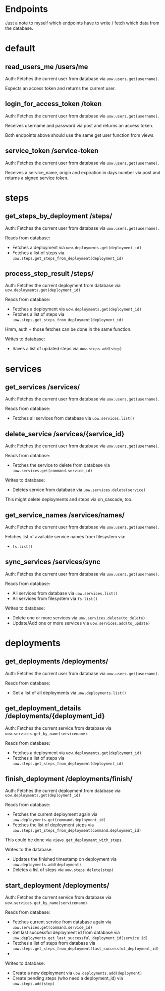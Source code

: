 # Endpoints

Just a note to myself which endpoints have to write / fetch which data from the database.

# default

## read_users_me /users/me

Auth: Fetches the current user from database via `uow.users.get(username)`.

Expects an access token and returns the current user.

## login_for_access_token /token

Auth: Fetches the current user from database via `uow.users.get(username)`.

Receives username and password via post and returns an access token.

Both endpoints above should use the same get user function from views.

## service_token /service-token

Auth: Fetches the current user from database via `uow.users.get(username)`.

Receives a service_name, origin and expiration in days number via post and returns a signed service token.

# steps

## get_steps_by_deployment /steps/

Auth: Fetches the current user from database via `uow.users.get(username)`.

Reads from database:
* Fetches a deployment via `uow.deployments.get(deployment_id)`
* Fetches a list of steps via `uow.steps.get_steps_from_deployment(deployment_id)`

## process_step_result /steps/

Auth: Fetches the current deployment from database via `uow.deployments.get(deployment_id)`

Reads from database:
* Fetches a deployment via `uow.deployments.get(deployment_id)`
* Fetches a list of steps via `uow.steps.get_steps_from_deployment(deployment_id)`

Hmm, auth + those fetches can be done in the same function.

Writes to database:
* Saves a list of updated steps via `uow.steps.add(step)`

# services

## get_services /services/

Auth: Fetches the current user from database via `uow.users.get(username)`.

Reads from database:
* Fetches all services from database via `uow.services.list()`

## delete_service /services/{service_id}

Auth: Fetches the current user from database via `uow.users.get(username)`.

Reads from database:
* Fetches the service to delete from database via `uow.services.get(command.service_id)`

Writes to database:
* Deletes service from database via `uow.services.delete(service)`

This might delete deployments and steps via on_cascade, too.

## get_service_names /services/names/

Auth: Fetches the current user from database via `uow.users.get(username)`.

Fetches list of available service names from filesystem via:
* `fs.list()`

## sync_services /services/sync

Auth: Fetches the current user from database via `uow.users.get(username)`.

Reads from database:
* All services from database via `uow.services.list()`
* All services from filesystem via `fs.list()`

Writes to database:
* Delete one or more services via `uow.services.delete(to_delete)`
* Update/Add one or more services via `uow.services.add(to_update)`

# deployments

## get_deployments /deployments/

Auth: Fetches the current user from database via `uow.users.get(username)`.

Reads from database:
* Get a list of all deployments via `uow.deployments.list()`

## get_deployment_details /deployments/{deployment_id}

Auth: Fetches the current service from database via `uow.services.get_by_name(servicename)`.

Reads from database:
* Fetches a deployment via `uow.deployments.get(deployment_id)`
* Fetches a list of steps via `uow.steps.get_steps_from_deployment(deployment_id)`

## finish_deployment /deployments/finish/

Auth: Fetches the current deployment from database via `uow.deployments.get(deployment_id)`

Reads from database:
* Fetches the current deployment again via `uow.deployments.get(command.deployment_id)`
* Fetches the list of deployment steps via `uow.steps.get_steps_from_deployment(command.deployment_id)`

This could be done via `views.get_deployment_with_steps`.

Writes to the database:
* Updates the finished timestamp on deployment via `uow.deployments.add(deployment)`
* Deletes a list of steps via `uow.steps.delete(step)`

## start_deployment /deployments/

Auth: Fetches the current service from database via `uow.services.get_by_name(servicename)`.

Reads from database:
* Fetches current service from database again via `uow.services.get(command.service_id)`
* Get last successful deployment id from database via `uow.deployments.get_last_successful_deployment_id(service.id)`
* Fetches a list of steps from database via `uow.steps.get_steps_from_deployment(last_successful_deployment_id)`
*

Writes to database:
* Create a new deployment via `uow.deployments.add(deployment)`
* Create pending steps (who need a deployment_id) via `uow.steps.add(step)`
